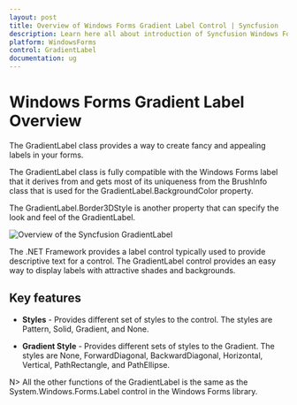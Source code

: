 ```yaml
---
layout: post
title: Overview of Windows Forms Gradient Label Control | Syncfusion
description: Learn here all about introduction of Syncfusion Windows Forms Gradient Label control, its elements, and more details.
platform: WindowsForms
control: GradientLabel
documentation: ug
---
```


# Windows Forms Gradient Label Overview

The GradientLabel class provides a way to create fancy and appealing labels in your forms.

The GradientLabel class is fully compatible with the Windows Forms label that it derives from and gets most of its uniqueness from the BrushInfo class that is used for the GradientLabel.BackgroundColor property.

The GradientLabel.Border3DStyle is another property that can specify the look and feel of the GradientLabel.

![Overview of the Syncfusion GradientLabel](GradientLabel-Images/Overview_img598.jpeg)

The .NET Framework provides a label control typically used to provide descriptive text for a control. The GradientLabel control provides an easy way to display labels with attractive shades and backgrounds.

## Key features

* **Styles** - Provides different set of styles to the control. The styles are Pattern, Solid, Gradient, and None.

* **Gradient Style** - Provides different sets of styles to the Gradient. The styles are None, ForwardDiagonal, BackwardDiagonal, Horizontal, Vertical, PathRectangle, and PathEllipse.

N> All the other functions of the GradientLabel is the same as the System.Windows.Forms.Label control in the Windows Forms library.